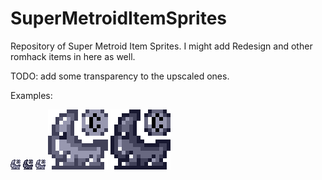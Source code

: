 # SuperMetroidItemSprites

Repository of Super Metroid Item Sprites. I might add Redesign and other romhack items in here as well. 

TODO: add some transparency to the upscaled ones.

Examples:

![](https://raw.githubusercontent.com/Komarulon/SuperMetroidItemSprites/master/Item%20Sprites/Charge%20Beam%20(1).png)
![](https://raw.githubusercontent.com/Komarulon/SuperMetroidItemSprites/master/Item%20Sprites/Charge%20Beam%20(2).png)
![](https://raw.githubusercontent.com/Komarulon/SuperMetroidItemSprites/master/Item%20Sprites/Charge%20Beam%20Gif.gif)
![](https://github.com/Komarulon/SuperMetroidItemSprites/blob/master/Item%20Sprites%20Upscaled/Charge%20Beam%20(1).png)
![](https://github.com/Komarulon/SuperMetroidItemSprites/blob/master/Item%20Sprites%20Upscaled/Charge%20Beam%20(2).png)
